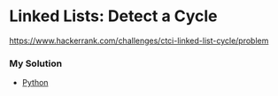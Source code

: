 # Linked Lists: Detect a Cycle

https://www.hackerrank.com/challenges/ctci-linked-list-cycle/problem

### My Solution

- [Python](linked-list-cycle.py)